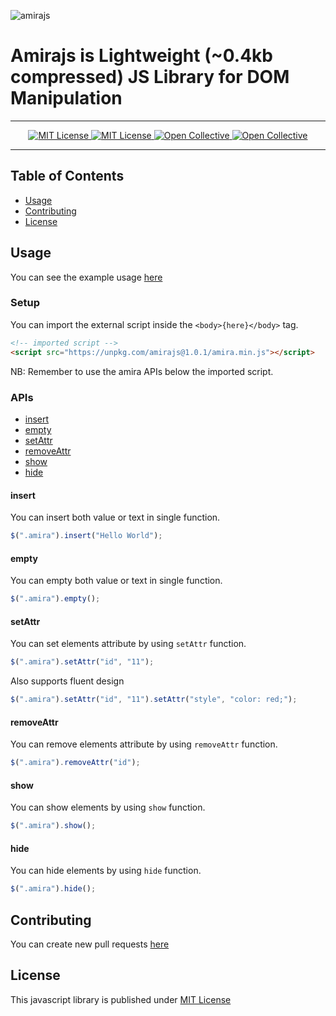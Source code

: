 ![amirajs](https://socialify.git.ci/fauzan121002/amirajs/image?font=Raleway&language=1&owner=1&pattern=Diagonal%20Stripes&stargazers=1&theme=Dark)

# Amirajs is Lightweight (~0.4kb compressed) JS Library for DOM Manipulation

---

<p align="center">
 <a href="https://github.com/fauzan121002/amirajs/LICENSE">
  <img src="https://img.shields.io/badge/License-MIT-brightgreen.svg?style=flat-square" alt="MIT License">
 </a>

 <a href="https://github.com/fauzan121002/amirajs">
  <img src="https://img.shields.io/github/forks/fauzan121002/amirajs?style=flat-square" alt="MIT License">
 </a>

 <a href="https://github.com/fauzan121002/amirajs/issues">
  <img src="https://img.shields.io/github/issues/fauzan121002/amirajs?style=flat-square" alt="Open Collective">
 </a>

 <a href="https://github.com/fauzan121002/amirajs">
  <img src="https://img.shields.io/github/stars/fauzan121002/amirajs?style=flat-square" alt="Open Collective">
 </a>
</p>

---

## Table of Contents

- [Usage](#usage)
- [Contributing](#contributing)
- [License](#license)

## Usage

You can see the example usage <a href="https://github.com/fauzan121002/amirajs/blob/master/examples/index.html">here</a>

### Setup

You can import the external script inside the `<body>{here}</body>` tag.

```html
<!-- imported script -->
<script src="https://unpkg.com/amirajs@1.0.1/amira.min.js"></script>
```

NB: Remember to use the amira APIs below the imported script.

### APIs

- [insert](#insert)
- [empty](#empty)
- [setAttr](#setAttr)
- [removeAttr](#removeAttr)
- [show](#show)
- [hide](#hide)

#### insert

You can insert both value or text in single function.

```js
$(".amira").insert("Hello World");
```

#### empty

You can empty both value or text in single function.

```js
$(".amira").empty();
```

#### setAttr

You can set elements attribute by using `setAttr` function.

```js
$(".amira").setAttr("id", "11");
```

Also supports fluent design

```js
$(".amira").setAttr("id", "11").setAttr("style", "color: red;");
```

#### removeAttr

You can remove elements attribute by using `removeAttr` function.

```js
$(".amira").removeAttr("id");
```

#### show

You can show elements by using `show` function.

```js
$(".amira").show();
```

#### hide

You can hide elements by using `hide` function.

```js
$(".amira").hide();
```

## Contributing

You can create new pull requests <a href="https://github.com/fauzan121002/amirajs/pulls">here</a>

## License

This javascript library is published under <a href="https://github.com/fauzan121002/amirajs/blob/master/LICENSE">MIT License</a>

